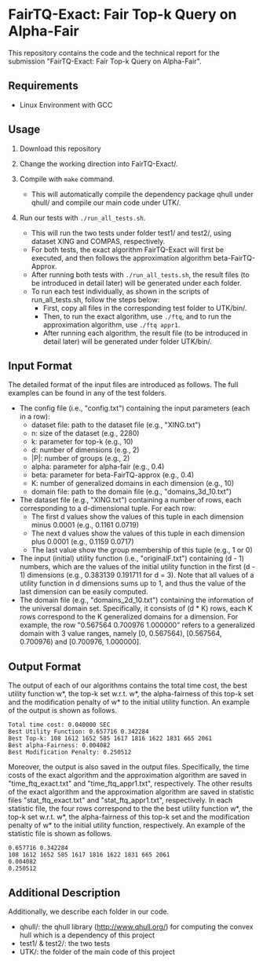 # FairTQ-Exact: Fair Top-k Query on Alpha-Fair

This repository contains the code and the technical report for the submission "FairTQ-Exact: Fair Top-k Query on Alpha-Fair".

## Requirements
- Linux Environment with GCC

## Usage

1. Download this repository

2. Change the working direction into FairTQ-Exact/.

3. Compile with `make` command.

    - This will automatically compile the dependency package qhull under qhull/ and compile our main code under UTK/.

4. Run our tests with `./run_all_tests.sh`.

    - This will run the two tests under folder test1/ and test2/, using dataset XING and COMPAS, respectively.
    - For both tests, the exact algorithm FairTQ-Exact will first be executed, and then follows the approximation algorithm beta-FairTQ-Approx.
    - After running both tests with `./run_all_tests.sh`, the result files (to be introduced in detail later) will be generated under each folder.
    - To run each test individually, as shown in the scripts of run_all_tests.sh, follow the steps below:
        - First, copy all files in the corresponding test folder to UTK/bin/.
        - Then, to run the exact algorithm, use `./ftq`, and to run the approximation algorithm, use `./ftq appr1`.
        - After running each algorithm, the result file (to be introduced in detail later) will be generated under folder UTK/bin/.

## Input Format

The detailed format of the input files are introduced as follows. The full examples can be found in any of the test folders.

- The config file (i.e., "config.txt") containing the input parameters (each in a row):
    - dataset file: path to the dataset file (e.g., "XING.txt")
    - n: size of the dataset (e.g., 2280)
    - k: parameter for top-k (e.g., 10)
    - d: number of dimensions (e.g., 2)
    - |P|: number of groups (e.g., 2)
    - alpha: parameter for alpha-fair (e.g., 0.4)
    - beta: parameter for beta-FairTQ-approx (e.g., 0.4)
    - K: number of generalized domains in each dimension (e.g., 10)
    - domain file: path to the domain file (e.g., "domains_3d_10.txt")
- The dataset file (e.g., "XING.txt") containing a number of rows, each corresponding to a d-dimensional tuple. For each row:
    - The first d values show the values of this tuple in each dimension minus 0.0001 (e.g., 0.1161 0.0719)
    - The next d values show the values of this tuple in each dimension plus 0.0001 (e.g., 0.1159 0.0717)
    - The last value show the group membership of this tuple (e.g., 1 or 0)
- The input (initial) utility function (i.e., "originalF.txt") containing (d - 1) numbers, which are the values of the initial utility function in the first (d - 1) dimensions (e.g., 0.383139 0.191711 for d = 3). Note that all values of a utility function in d dimensions sums up to 1, and thus the value of the last dimension can be easily computed.
- The domain file (e.g., "domains_2d_10.txt") containing the information of the universal domain set. Specifically, it consists of (d * K) rows, each K rows correspond to the K generalized domains for a dimension. For example, the row "0.567564 0.700976 1.000000" refers to a generalized domain with 3 value ranges, namely [0, 0.567564), [0.567564, 0.700976) and [0.700976, 1.000000].

## Output Format

The output of each of our algorithms contains the total time cost, the best utility function w*, the top-k set w.r.t. w*, the alpha-fairness of this top-k set and the modification penalty of w* to the initial utility function. An example of the output is shown as follows.
```
Total time cost: 0.040000 SEC
Best Utility Function: 0.657716 0.342284
Best Top-k: 108 1612 1652 585 1617 1816 1622 1831 665 2061
Best alpha-Fairness: 0.004082
Best Modification Penalty: 0.250512
```

Moreover, the output is also saved in the output files. Specifically, the time costs of the exact algorithm and the approximation algorithm are saved in "time_ftq_exact.txt" and "time_ftq_appr1.txt", respectively. The other results of the exact algorithm and the approximation algorithm are saved in statistic files "stat_ftq_exact.txt" and "stat_ftq_appr1.txt", respectively. In each statistic file, the four rows correspond to the the best utility function w*, the top-k set w.r.t. w*, the alpha-fairness of this top-k set and the modification penalty of w* to the initial utility function, respectively. An example of the statistic file is shown as follows.
```
0.657716 0.342284 
108 1612 1652 585 1617 1816 1622 1831 665 2061 
0.004082
0.250512
```

## Additional Description

Additionally, we describe each folder in our code.

- qhull/: the qhull library (http://www.qhull.org/) for computing the convex hull which is a dependency of this project
- test1/ & test2/: the two tests
- UTK/: the folder of the main code of this project
<!-- - UTK/bin/: the folder for the compiled binary
- UTK/src/: the folder for the source code of this project
- UTK/src/headers/: the folder the C++ headers of this project -->
